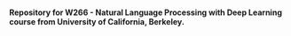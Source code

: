 #### Repository for W266 - Natural Language Processing with Deep Learning course from University of California, Berkeley.
